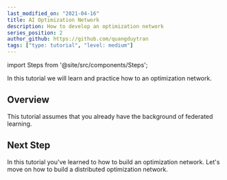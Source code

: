 ```yaml
---
last_modified_on: "2021-04-16"
title: AI Optimization Network
description: How to develop an optimization network
series_position: 2
author_github: https://github.com/quangduytran
tags: ["type: tutorial", "level: medium"]
---
```


import Steps from '@site/src/components/Steps';

In this tutorial we will learn and practice how to an optimization network.

## Overview

This tutorial assumes that you already have the background of federated learning.

<Steps headingDepth={3}>
</Steps>

## Next Step

In this tutorial you've learned to how to build an optimization network. Let's move on how to build a distributed optimization network.

